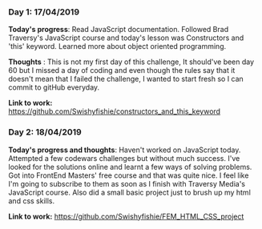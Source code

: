 <!-- # 100 Days Of Code - Log

<!--### Day 0: February 30, 2016 (Example 1)
##### (delete me or comment me out)

<!--**Today's Progress**: Fixed CSS, worked on canvas functionality for the app.

<!--**Thoughts:** I really struggled with CSS, but, overall, I feel like I am slowly getting better at it. Canvas is still new for me, but I managed to figure out some basic functionality.

<!-- **Link to work:** [Calculator App](http://www.example.com) -->

### Day 1: 17/04/2019

**Today's progress**: Read JavaScript documentation. Followed Brad Traversy's JavaScript course and today's lesson was Constructors and 'this' keyword. Learned more about object oriented programming.

**Thoughts** : This is not my first day of this challenge, It should've been day 60 but I missed a day of coding and even though the rules say that it doesn't mean that I failed the challenge, I wanted to start fresh so I can commit to gitHub everyday. 

**Link to work:** https://github.com/Swishyfishie/constructors_and_this_keyword

### Day 2: 18/04/2019

**Today's progress and thoughts**: Haven't worked on JavaScript today. Attempted a few codewars challenges but without much success. I've looked for the solutions online and learnt a few ways of solving problems. Got into FrontEnd Masters' free course and that was quite nice. I feel like I'm going to subscribe to them as soon as I finish with Traversy Media's JavaScript course. Also did a small basic project just to brush up my html and css skills.

**Link to work:** https://github.com/Swishyfishie/FEM_HTML_CSS_project
